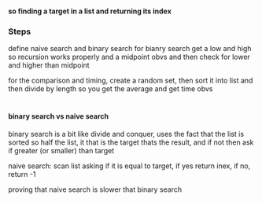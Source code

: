 #### so finding a target in a list and returning its index

### Steps
define naive search and binary search 
for bianry search get a low and high so recursion works properly
and a midpoint obvs
and then check for lower and higher than midpoint

for the comparison and timing, create a random set, then sort it into list
and then divide by length so you get the average
and get time obvs 

#
#### binary search vs naive search
binary search is a bit like divide and conquer, uses the fact that the list is sorted
so half the list, it that is the target thats the result, and if not then ask if greater (or smaller) than target

naive search: scan list asking if it is equal to target, if yes return inex, if no, return -1

proving that naive search is slower that binary search
